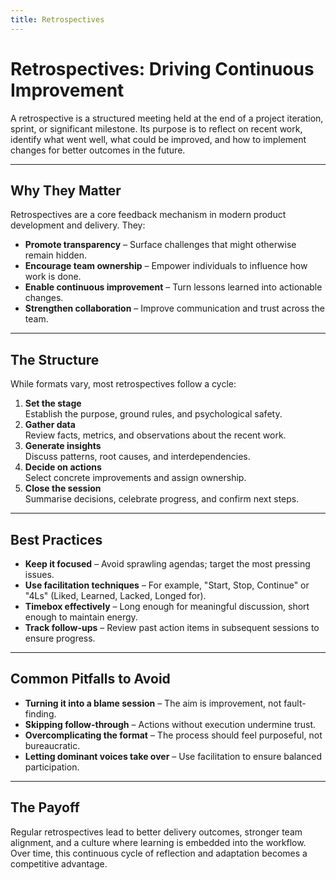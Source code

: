 ```yaml
---
title: Retrospectives
---
```


# Retrospectives: Driving Continuous Improvement

A retrospective is a structured meeting held at the end of a project iteration, sprint, or significant milestone. Its purpose is to reflect on recent work, identify what went well, what could be improved, and how to implement changes for better outcomes in the future.

---

## Why They Matter

Retrospectives are a core feedback mechanism in modern product development and delivery. They:

- **Promote transparency** – Surface challenges that might otherwise remain hidden.
- **Encourage team ownership** – Empower individuals to influence how work is done.
- **Enable continuous improvement** – Turn lessons learned into actionable changes.
- **Strengthen collaboration** – Improve communication and trust across the team.

---

## The Structure

While formats vary, most retrospectives follow a cycle:

1. **Set the stage**  
   Establish the purpose, ground rules, and psychological safety.
2. **Gather data**  
   Review facts, metrics, and observations about the recent work.
3. **Generate insights**  
   Discuss patterns, root causes, and interdependencies.
4. **Decide on actions**  
   Select concrete improvements and assign ownership.
5. **Close the session**  
   Summarise decisions, celebrate progress, and confirm next steps.

---

## Best Practices

- **Keep it focused** – Avoid sprawling agendas; target the most pressing issues.
- **Use facilitation techniques** – For example, "Start, Stop, Continue" or "4Ls" (Liked, Learned, Lacked, Longed for).
- **Timebox effectively** – Long enough for meaningful discussion, short enough to maintain energy.
- **Track follow-ups** – Review past action items in subsequent sessions to ensure progress.

---

## Common Pitfalls to Avoid

- **Turning it into a blame session** – The aim is improvement, not fault-finding.
- **Skipping follow-through** – Actions without execution undermine trust.
- **Overcomplicating the format** – The process should feel purposeful, not bureaucratic.
- **Letting dominant voices take over** – Use facilitation to ensure balanced participation.

---

## The Payoff

Regular retrospectives lead to better delivery outcomes, stronger team alignment, and a culture where learning is embedded into the workflow. Over time, this continuous cycle of reflection and adaptation becomes a competitive advantage.
